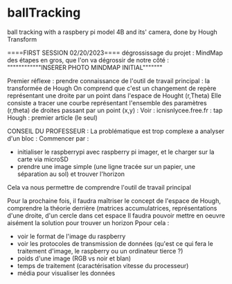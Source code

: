 # ballTracking
ball tracking with a raspbery pi model 4B and its' camera, done by Hough Transform

====FIRST SESSION 02/20/2023====
dégrossissage du projet : MindMap des étapes en gros, que l'on va dégrossir de notre côté : """"""""""""INSERER PHOTO MINDMAP INITIAL"""""""

Premier réflexe : prendre connaissance de l'outil de travail principal : la transformée de Hough
On comprend que c'est un changement de repère représentant une droite par un point dans l'espace de Hought (r,Theta)
Elle consiste a tracer une courbe représentant l'ensemble des paramètres (r,theta) de droites passant par un point (x,y) :
Voir : icnisnlycee.free.fr : tap Hough : premier article (le seul)

CONSEIL DU PROFESSEUR :
La problématique est trop complexe a analyser d'un bloc :
Commencer par :
- initialiser le raspberrypi avec raspberry pi imager, et le charger sur la carte via microSD
- prendre une image simple (une ligne tracée sur un papier, une séparation au sol) et trouver l'horizon

Cela va nous permettre de comprendre l'outil de travail principal

Pour la prochaine fois, il faudra maîtriser le concept de l'espace de Hough, comprendre la théorie derrière (matrices accumulatrices, représentations d'une droite, d'un cercle dans cet espace
Il faudra pouvoir mettre en oeuvre aisément la solution pour trouver un horizon
Ppour cela :
- voir le format de l'image du raspberry
- voir les protocoles de transmission de données (qu'est ce qui fera le traitement d'image, le raspberry ou un ordinateur tierce ?)
- poids d'une image (RGB vs noir et blan)
- temps de traitement (caractérisation vitesse du processeur)
- média pour visualiser les données
